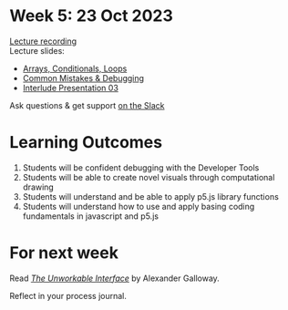 # Week 5: 23 Oct 2023

[Lecture recording](https://ual.cloud.panopto.eu/Panopto/Pages/Viewer.aspx?id=481a5d5e-7089-4713-8357-b08500de4b70)  
Lecture slides:

- [Arrays, Conditionals, Loops](<Arrays, Conditionals, Loops.pdf>)
- [Common Mistakes & Debugging](<Common Mistakes & Debugging.pdf>)
- [Interlude Presentation 03](<Interlude Presentation_03.pdf>)

Ask questions & get support [on the Slack](https://ual-cci.slack.com/)

# Learning Outcomes

1. Students will be confident debugging with the Developer Tools
1. Students will be able to create novel visuals through computational drawing
1. Students will understand and be able to apply p5.js library functions
1. Students will understand how to use and apply basing coding fundamentals in javascript and p5.js

# For next week

Read [_The Unworkable Interface_](https://moodle.arts.ac.uk/course/view.php?id=80195#section-6) by Alexander Galloway.

Reflect in your process journal.
